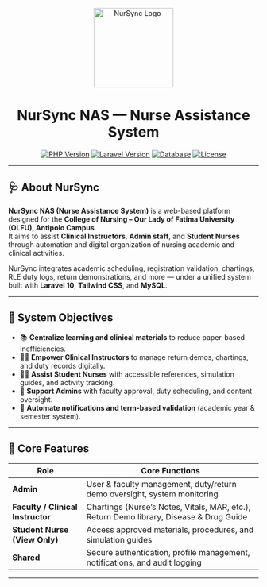 
<p align="center">
  <a href="#" target="_blank">
    <img src="public/CON_LOGO.png" width="160" alt="NurSync Logo">
  </a>
</p>

<h1 align="center">NurSync NAS — Nurse Assistance System</h1>

<p align="center">
  <a href="https://php.net" target="_blank"><img src="https://img.shields.io/badge/PHP-8.2-blue.svg" alt="PHP Version"></a>
  <a href="#"><img src="https://img.shields.io/badge/Laravel-10.x-red.svg" alt="Laravel Version"></a>
  <a href="#"><img src="https://img.shields.io/badge/MySQL-10.4-lightgrey.svg" alt="Database"></a>
  <a href="#"><img src="https://img.shields.io/badge/license-MIT-green.svg" alt="License"></a>
</p>

---

## 🩺 About NurSync

**NurSync NAS (Nurse Assistance System)** is a web-based platform designed for the **College of Nursing – Our Lady of Fatima University (OLFU), Antipolo Campus**.  
It aims to assist **Clinical Instructors**, **Admin staff**, and **Student Nurses** through automation and digital organization of nursing academic and clinical activities.

NurSync integrates academic scheduling, registration validation, chartings, RLE duty logs, return demonstrations, and more — under a unified system built with **Laravel 10**, **Tailwind CSS**, and **MySQL**.

---

## 🎯 System Objectives

- 📚 **Centralize learning and clinical materials** to reduce paper-based inefficiencies.
- 👩‍🏫 **Empower Clinical Instructors** to manage return demos, chartings, and duty records digitally.
- 👩‍💻 **Assist Student Nurses** with accessible references, simulation guides, and activity tracking.
- 🏫 **Support Admins** with faculty approval, duty scheduling, and content oversight.
- 🔔 **Automate notifications and term-based validation** (academic year & semester system).

---

## 🧩 Core Features

| Role | Core Functions |
|------|----------------|
| **Admin** | User & faculty management, duty/return demo oversight, system monitoring |
| **Faculty / Clinical Instructor** | Chartings (Nurse’s Notes, Vitals, MAR, etc.), Return Demo library, Disease & Drug Guide |
| **Student Nurse (View Only)** | Access approved materials, procedures, and simulation guides |
| **Shared** | Secure authentication, profile management, notifications, and audit logging |

---
